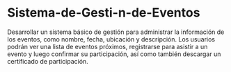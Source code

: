 # Sistema-de-Gesti-n-de-Eventos
Desarrollar un sistema básico de gestión para administrar la información de los eventos, como nombre, fecha, ubicación y descripción. Los usuarios podrán ver una lista de eventos próximos, registrarse para asistir a un evento y luego confirmar su participación, así como también descargar un certificado de participación.

